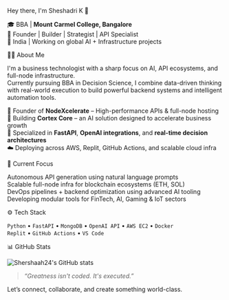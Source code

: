Hey there, I'm Sheshadri K 👋

🎓 BBA | **Mount Carmel College, Bangalore**  
💼 Founder | Builder | Strategist | API Specialist  
📍 India | Working on global AI + Infrastructure projects

👨‍💻 About Me

I'm a business technologist with a sharp focus on AI, API ecosystems, and full-node infrastructure.  
Currently pursuing BBA in Decision Science, I combine data-driven thinking with real-world execution to build powerful backend systems and intelligent automation tools.

🔧 Founder of **NodeXcelerate** – High-performance APIs & full-node hosting  
🧠 Building **Cortex Core** – an AI solution designed to accelerate business growth  
💬 Specialized in **FastAPI**, **OpenAI integrations**, and **real-time decision architectures**  
☁️ Deploying across AWS, Replit, GitHub Actions, and scalable cloud infra

🚀 Current Focus

Autonomous API generation using natural language prompts  
Scalable full-node infra for blockchain ecosystems (ETH, SOL)  
DevOps pipelines + backend optimization using advanced AI tooling  
Developing modular tools for FinTech, AI, Gaming & IoT sectors

⚙️ Tech Stack

`Python` • `FastAPI` • `MongoDB` • `OpenAI API` • `AWS EC2` • `Docker`  
`Replit` • `GitHub Actions` • `VS Code`

 📊 GitHub Stats

![Shershaah24's GitHub stats](https://github-readme-stats.vercel.app/api?username=Shershaah24&show_icons=true&theme=radical)

> _“Greatness isn't coded. It's executed.”_

Let’s connect, collaborate, and create something world-class.
